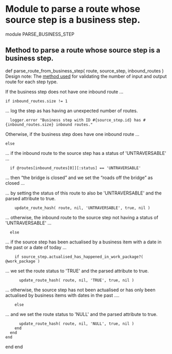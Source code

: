 # Module to parse a route whose source step is a business step.

module PARSE_BUSINESS_STEP
## Method to parse a route whose source step is a business step.

  def parse_route_from_business_step( route, source_step, inbound_routes )
Design note: The [method used](https://ukparliament.github.io/ontologies/procedure/flowcharts/meta/design-notes/#validating-inputs-and-outputs-to-steps) for validating the number of input and output route for each step type.

If the business step does not have one inbound route ...

    if inbound_routes.size != 1
... log the step as has having an unexpected number of routes.

      logger.error "Business step with ID #{source_step.id} has #{inbound_routes.size} inbound routes."
Otherwise, if the business step does have one inbound route ...

    else
... if the inbound route to the source step has a status of 'UNTRAVERSABLE' ...

      if @routes[inbound_routes[0]][:status] == 'UNTRAVERSABLE'
... then “the bridge is closed” and we set the “roads off the bridge” as closed ...

... by setting the status of this route to also be 'UNTRAVERSABLE' and the parsed attribute to true.

        update_route_hash( route, nil, 'UNTRAVERSABLE', true, nil )
... otherwise, the inbound route to the source step not having a status of 'UNTRAVERSABLE' ...

      else
... if the source step has been actualised by a business item with a date in the past or a date of today ...

        if source_step.actualised_has_happened_in_work_package?( @work_package )
... we set the route status to 'TRUE' and the parsed attribute to true.

          update_route_hash( route, nil, 'TRUE', true, nil )
... otherwise, the source step has not been actualised or has only been actualised by business items with dates in the past ....

        else
... and we set the route status to 'NULL' and the parsed attribute to true.

          update_route_hash( route, nil, 'NULL', true, nil )
        end
      end
    end
  end
end